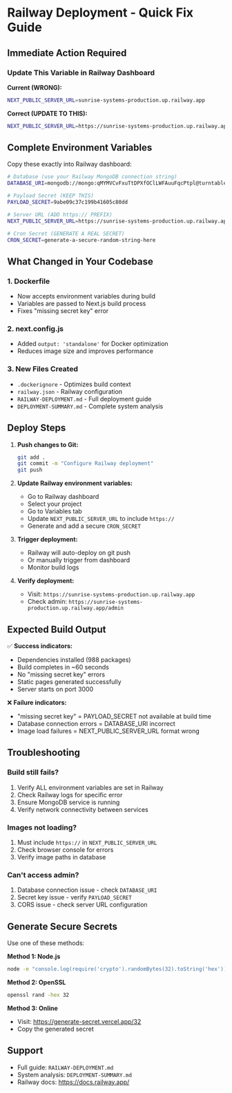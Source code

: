 # Railway Deployment - Quick Fix Guide

## Immediate Action Required

### Update This Variable in Railway Dashboard

**Current (WRONG):**
```bash
NEXT_PUBLIC_SERVER_URL=sunrise-systems-production.up.railway.app
```

**Correct (UPDATE TO THIS):**
```bash
NEXT_PUBLIC_SERVER_URL=https://sunrise-systems-production.up.railway.app
```

## Complete Environment Variables

Copy these exactly into Railway dashboard:

```bash
# Database (use your Railway MongoDB connection string)
DATABASE_URI=mongodb://mongo:qMYMVCvFxuTtDPXfOClLWFAuuFqcPtpl@turntable.proxy.rlwy.net:54687

# Payload Secret (KEEP THIS)
PAYLOAD_SECRET=9abe09c37c199b41605c80dd

# Server URL (ADD https:// PREFIX)
NEXT_PUBLIC_SERVER_URL=https://sunrise-systems-production.up.railway.app

# Cron Secret (GENERATE A REAL SECRET)
CRON_SECRET=generate-a-secure-random-string-here
```

## What Changed in Your Codebase

### 1. Dockerfile
- Now accepts environment variables during build
- Variables are passed to Next.js build process
- Fixes "missing secret key" error

### 2. next.config.js  
- Added `output: 'standalone'` for Docker optimization
- Reduces image size and improves performance

### 3. New Files Created
- `.dockerignore` - Optimizes build context
- `railway.json` - Railway configuration
- `RAILWAY-DEPLOYMENT.md` - Full deployment guide
- `DEPLOYMENT-SUMMARY.md` - Complete system analysis

## Deploy Steps

1. **Push changes to Git:**
   ```bash
   git add .
   git commit -m "Configure Railway deployment"
   git push
   ```

2. **Update Railway environment variables:**
   - Go to Railway dashboard
   - Select your project
   - Go to Variables tab
   - Update `NEXT_PUBLIC_SERVER_URL` to include `https://`
   - Generate and add a secure `CRON_SECRET`

3. **Trigger deployment:**
   - Railway will auto-deploy on git push
   - Or manually trigger from dashboard
   - Monitor build logs

4. **Verify deployment:**
   - Visit: `https://sunrise-systems-production.up.railway.app`
   - Check admin: `https://sunrise-systems-production.up.railway.app/admin`

## Expected Build Output

✅ **Success indicators:**
- Dependencies installed (988 packages)
- Build completes in ~60 seconds
- No "missing secret key" errors
- Static pages generated successfully
- Server starts on port 3000

❌ **Failure indicators:**
- "missing secret key" = PAYLOAD_SECRET not available at build time
- Database connection errors = DATABASE_URI incorrect
- Image load failures = NEXT_PUBLIC_SERVER_URL format wrong

## Troubleshooting

### Build still fails?
1. Verify ALL environment variables are set in Railway
2. Check Railway logs for specific error
3. Ensure MongoDB service is running
4. Verify network connectivity between services

### Images not loading?
1. Must include `https://` in `NEXT_PUBLIC_SERVER_URL`
2. Check browser console for errors
3. Verify image paths in database

### Can't access admin?
1. Database connection issue - check `DATABASE_URI`
2. Secret key issue - verify `PAYLOAD_SECRET`
3. CORS issue - check server URL configuration

## Generate Secure Secrets

Use one of these methods:

**Method 1: Node.js**
```bash
node -e "console.log(require('crypto').randomBytes(32).toString('hex'))"
```

**Method 2: OpenSSL**
```bash
openssl rand -hex 32
```

**Method 3: Online**
- Visit: https://generate-secret.vercel.app/32
- Copy the generated secret

## Support

- Full guide: `RAILWAY-DEPLOYMENT.md`
- System analysis: `DEPLOYMENT-SUMMARY.md`
- Railway docs: https://docs.railway.app/

